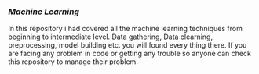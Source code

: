 ### *Machine Learning*
In this repository i had covered all the machine learning techniques from beginning to intermediate level.
Data gathering, Data clearning, preprocessing, model building etc. you will found every thing there. 
If you are facing any problem in code or getting any trouble so anyone can check this repository to manage their problem.
